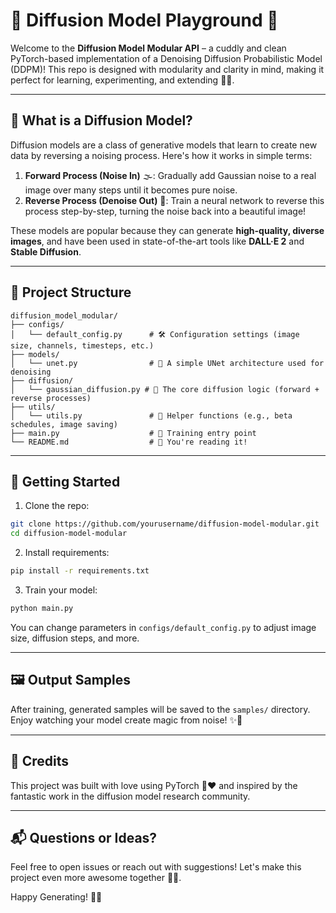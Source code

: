 
# 🌸 Diffusion Model Playground 🌸

Welcome to the **Diffusion Model Modular API** – a cuddly and clean PyTorch-based implementation of a Denoising Diffusion Probabilistic Model (DDPM)! This repo is designed with modularity and clarity in mind, making it perfect for learning, experimenting, and extending 🧪✨.

---

## 🧠 What is a Diffusion Model?

Diffusion models are a class of generative models that learn to create new data by reversing a noising process. Here's how it works in simple terms:

1. **Forward Process (Noise In)** 🌫️: Gradually add Gaussian noise to a real image over many steps until it becomes pure noise.
2. **Reverse Process (Denoise Out)** 🌈: Train a neural network to reverse this process step-by-step, turning the noise back into a beautiful image!

These models are popular because they can generate **high-quality, diverse images**, and have been used in state-of-the-art tools like **DALL·E 2** and **Stable Diffusion**.

---

## 🧩 Project Structure

```
diffusion_model_modular/
├── configs/
│   └── default_config.py      # 🛠️ Configuration settings (image size, channels, timesteps, etc.)
├── models/
│   └── unet.py                # 🧠 A simple UNet architecture used for denoising
├── diffusion/
│   └── gaussian_diffusion.py # 🔁 The core diffusion logic (forward + reverse processes)
├── utils/
│   └── utils.py               # 🧰 Helper functions (e.g., beta schedules, image saving)
├── main.py                    # 🚀 Training entry point
└── README.md                  # 📖 You're reading it!
```

---

## 🚀 Getting Started

1. Clone the repo:

```bash
git clone https://github.com/yourusername/diffusion-model-modular.git
cd diffusion-model-modular
```

2. Install requirements:

```bash
pip install -r requirements.txt
```

3. Train your model:

```bash
python main.py
```

You can change parameters in `configs/default_config.py` to adjust image size, diffusion steps, and more.

---

## 🖼️ Output Samples

After training, generated samples will be saved to the `samples/` directory. Enjoy watching your model create magic from noise! ✨🎨

---

## 💌 Credits

This project was built with love using PyTorch 🐍❤️ and inspired by the fantastic work in the diffusion model research community.

---

## 📬 Questions or Ideas?

Feel free to open issues or reach out with suggestions! Let's make this project even more awesome together 🧸🌟.

Happy Generating! 🐰🎈
